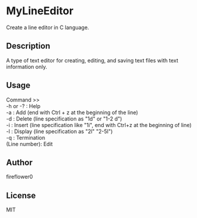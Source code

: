 # MyLineEditor

Create a line editor in C language.

## Description

A type of text editor for creating, editing, and saving text files with text information only.

## Usage

Command >>  
-h or -? : Help  
-a : Add (end with Ctrl + z at the beginning of the line)  
-d : Delete (line specification as "1d" or "1-2 d")  
-i : Insert (line specification like "1i", end with Ctrl+z at the beginning of line)  
-l : Display (line specification as "2l" "2-5l")  
-q : Termination  
(Line number): Edit  

## Author

fireflower0

## License

MIT
